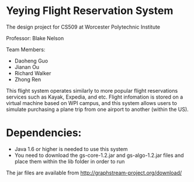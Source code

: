 # Yeying Flight Reservation System
The design project for CS509 at Worcester Polytechnic Institute 

Professor: Blake Nelson

Team Members: 
- Daoheng Guo
- Jianan Ou
- Richard Walker
- Zhong Ren

This flight system operates similarly to more popular flight reservations services such as Kayak, Expedia, and etc.
Flight infomation is stored on a virtual machine based on WPI campus, and this system allows users to simulate purchasing a plane trip from one airport to another (within the US). 

# Dependencies:

- Java 1.6 or higher is needed to use this system
- You need to download the gs-core-1.2.jar and gs-algo-1.2.jar files and place them within the lib folder in order to run

The jar files are available from http://graphstream-project.org/download/
